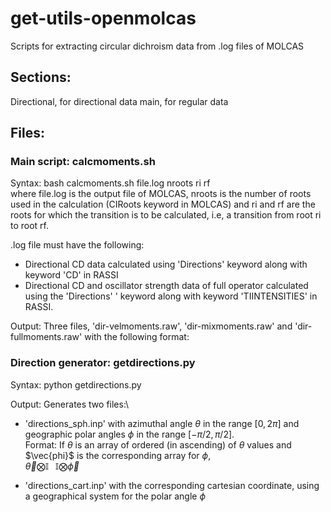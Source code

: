 # get-utils-openmolcas
Scripts for extracting circular dichroism data from .log files of MOLCAS 

## Sections: 
Directional, for directional data
main, for regular data

## Files:
### Main script: calcmoments.sh
Syntax: bash calcmoments.sh file.log nroots ri rf \
where file.log is the output file of MOLCAS, nroots is the number of roots used in the calculation (CIRoots keyword in MOLCAS) and ri and rf are the roots for which the transition is to be calculated, i.e, a transition from root ri to root rf. 

.log file must have the following:
* Directional CD data calculated using 'Directions' keyword along with keyword 'CD' in RASSI
* Directional CD and oscillator strength data of full operator calculated using the 'Directions' \'
  keyword along with keyword 'TIINTENSITIES' in RASSI. 

Output: Three files, 'dir-velmoments.raw', 'dir-mixmoments.raw' and 'dir-fullmoments.raw' with the following format: \
<x-coordinate> <y-coordinate> <z-coordinate> <rotatory strength in cgs units>
  
### Direction generator: getdirections.py
Syntax: python getdirections.py <grid size>

Output: Generates two files:\
* 'directions_sph.inp' with azimuthal angle $\theta$ in the range $[0,2\pi]$ and geographic polar angles $\phi$ in the range $[-\pi/2,\pi/2]$.\
Format: If $\theta$ is an array of ordered (in ascending) of $\theta$ values and $\vec{phi}$ is the corresponding array for $\phi$,\
$\vec{\theta}\bigotimes\mathbb{I} \; \; \;  \mathbb{I}\bigotimes\vec{\phi}$

* 'directions_cart.inp' with the corresponding cartesian coordinate, using a geographical system for the polar angle $\phi$



